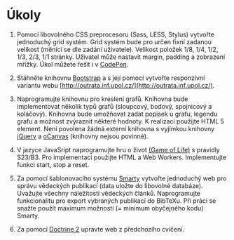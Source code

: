 # Úkoly

1. Pomocí libovolného CSS preprocesoru (Sass, LESS, Stylus) vytvořte jednoduchý grid systém. Grid systém bude pro určen fixní zadanou velikost (měnící se dle zadání uživatele). Velikost položek 1/8, 1/4, 1/2, 1/3, 2/3, 1/1 stránky. Uživatel může nastavit margin, padding a zobrazení mřížky. Úkol můžete řešit i v [CodePen](http://codepen.io/).

2. Stáhněte knihovnu [Bootstrap](http://getbootstrap.com/) a s její pomocí vytvořte responzivní variantu webu [http://outrata.inf.upol.cz/](http://outrata.inf.upol.cz/).

3. Naprogramujte knihovnu pro kreslení grafů. Knihovna bude implementovat několik typů grafů (sloupcový, bodový, spojnicový a koláčový). Knihovna bude umožňovat zadat popisek u grafu, legendu grafu a možnost zvýraznit některé hodnoty. K realizaci použijte HTML 5 <canvas> element. Není povolena žádná externí knihovna s vyjímkou knihovny [jQuery](https://jquery.com/) a [oCanvas](http://ocanvas.org/) (knihovny nejsou povinné).

4. V jazyce JavaSript naprogramujte hru o život [(Game of Life)](https://cs.wikipedia.org/wiki/Hra_života) s pravidly S23/B3. Pro implementaci použijte HTML <canvas> a Web Workers. Implementujte funkci start, stop a reset.

5. Za pomocí šablonovacího systému [Smarty](http://www.smarty.net/) vytvořte jednoduchý web pro správu vědeckých publikací (data uložte do libovolné databáze). Uvažujte všechny náležitosti vědeckých článků. Naprogramujte funkcionalitu pro export vybraných publikací do BibTeXu. Při práci se snažte použít maximum možností (= minimum obyčejného kodu) Smarty.

6. Za pomocí [Doctrine 2](http://www.doctrine-project.org/projects/orm.html) upravte web z předchozího cvičení.
